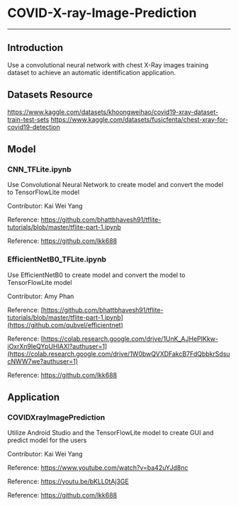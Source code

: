 # COVID-X-ray-Image-Prediction
---
## Introduction
Use a convolutional neural network with chest X-Ray images training dataset to achieve an automatic identification application.
## Datasets Resource
https://www.kaggle.com/datasets/khoongweihao/covid19-xray-dataset-train-test-sets
https://www.kaggle.com/datasets/fusicfenta/chest-xray-for-covid19-detection
## Model
### CNN_TFLite.ipynb
Use Convolutional Neural Network to create model and convert the model to TensorFlowLite model

Contributor: Kai Wei Yang

Reference: https://github.com/bhattbhavesh91/tflite-tutorials/blob/master/tflite-part-1.ipynb

Reference: https://github.com/lkk688
### EfficientNetB0_TFLite.ipynb
Use EfficientNetB0 to create model and convert the model to TensorFlowLite model

Contributor: Amy Phan

Reference: [https://github.com/bhattbhavesh91/tflite-tutorials/blob/master/tflite-part-1.ipynb](https://github.com/qubvel/efficientnet)

Reference: [https://colab.research.google.com/drive/1UnK_AJHePIKkw-iOxrXn9leQYpUHlAXl?authuser=1](https://colab.research.google.com/drive/1W0bwQVXDFakcB7FdQbbkrSdsucNWW7we?authuser=1)

Reference: https://github.com/lkk688
## Application
### COVIDXrayImagePrediction
Utilize Android Studio and the TensorFlowLite model to create GUI and predict model for the users

Contributor: Kai Wei Yang

Reference: https://www.youtube.com/watch?v=ba42uYJd8nc

Reference: https://youtu.be/bKLL0tAj3GE

Reference: https://github.com/lkk688
